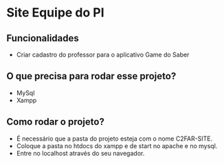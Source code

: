 # Site Equipe do PI 

## Funcionalidades

- Criar cadastro do professor para o aplicativo Game do Saber

## O que precisa para rodar esse projeto?

- MySql
- Xampp
  
## Como rodar o projeto?

- É necessário que a pasta do projeto esteja com o nome C2FAR-SITE. 
- Coloque a pasta no htdocs do xampp e de start no apache e no mysql.
- Entre no localhost através do seu navegador.


